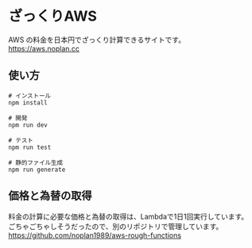 # ざっくりAWS
AWS の料金を日本円でざっくり計算できるサイトです。  
https://aws.noplan.cc

## 使い方
```
# インストール
npm install

# 開発
npm run dev

# テスト
npm run test

# 静的ファイル生成
npm run generate
```

## 価格と為替の取得
料金の計算に必要な価格と為替の取得は、Lambdaで1日1回実行しています。  
ごちゃごちゃしそうだったので、別のリポジトリで管理しています。  
https://github.com/noplan1989/aws-rough-functions

